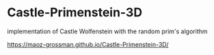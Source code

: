 # Castle-Primenstein-3D
implementation of Castle Wolfenstein with the random prim's algorithm

https://maoz-grossman.github.io/Castle-Primenstein-3D/
